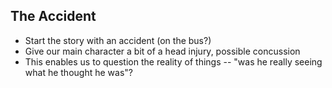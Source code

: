 ## The Accident

- Start the story with an accident (on the bus?)
- Give our main character a bit of a head injury, possible concussion
- This enables us to question the reality of things -- "was he really seeing what he thought he was"?
